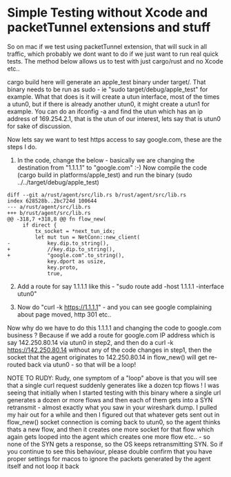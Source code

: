 # Simple Testing without Xcode and packetTunnel extensions and stuff

So on mac if we test using packetTunnel extension, that will suck in all traffic,
which probably we dont want to do if we just want to run real quick tests. The
method below allows us to test with just cargo/rust and no Xcode etc..

cargo build here will generate an apple_test binary under target/. That binary
needs to be run as sudo - ie "sudo target/debug/apple_test" for example. What 
that does is it will create a utun interface, most of the times a utun0, but if
there is already another utun0, it might create a utun1 for example. You can do
an ifconfig -a and find the utun which has an ip address of 169.254.2.1, that is
the utun of our interest, lets say that is utun0 for sake of discussion.

Now lets say we want to test https access to say google.com, these are the steps 
I do.

1. In the code, change the below - basically we are changing the destination from
"1.1.1.1" to "google.com" :-)  Now compile the code (cargo build in platforms/apple_test)
and run the binary (sudo ../../target/debug/apple_test)

```
diff --git a/rust/agent/src/lib.rs b/rust/agent/src/lib.rs
index 628528b..2bc724d 100644
--- a/rust/agent/src/lib.rs
+++ b/rust/agent/src/lib.rs
@@ -318,7 +318,8 @@ fn flow_new(
     if direct {
         tx_socket = *next_tun_idx;
         let mut tun = NetConn::new_client(
-            key.dip.to_string(),
+            //key.dip.to_string(),
+            "google.com".to_string(),
             key.dport as usize,
             key.proto,
             true,
```

2. Add a route for say 1.1.1.1 like this - "sudo route add -host 1.1.1.1 -interface utun0"

3. Now do "curl -k https://1.1.1.1" - and you can see google  complaining about page moved, http 301 etc..

Now why do we have to do this 1.1.1.1 and changing the code to google.com business ? Because if we add a 
route for google.com IP address which is say 142.250.80.14 via utun0 in step2, and then do a 
curl -k https://142.250.80.14 without any of the code changes in step1, then the socket that the 
agent originates to 142.250.80.14 in flow_new() will get re-routed back via utun0 - so that will be a loop!

NOTE TO RUDY: Rudy, one symptom of a "loop" above is that you will see that a single curl request suddenly
generates like a dozen tcp flows ! I was seeing that initially when I started testing with this binary where
a single url generates a dozen or more flows and then each of them gets into a SYN retransmit - almost exactly
what you saw in your wireshark dump. I pulled my hair out for a while and then I figured out that whatever
gets sent out in flow_new() socket connection is coming back to utun0, so the agent thinks thats a new flow,
and then it creates one more socket for that flow which again gets looped into the agent which creates one
more flow etc.. - so none of the SYN gets a response, so the OS keeps retransmitting SYN. So if you continue
to see this behaviour, please double confirm that you have proper settings for macos to ignore the packets
generated by the agent itself and not loop it back